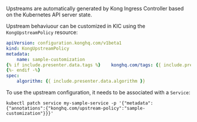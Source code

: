 Upstreams are automatically generated by Kong Ingress Controller based on the Kubernetes API server state.

Upstream behaviuour can be customized in KIC using the `KongUpstreamPolicy` resource:

```yaml
apiVersion: configuration.konghq.com/v1beta1
kind: KongUpstreamPolicy
metadata:
    name: sample-customization
{% if include.presenter.data.tags %}    konghq.com/tags: {{ include.presenter.data.tags | join:", " }}
{%- endif -%}
spec:
    algorithm: {{ include.presenter.data.algorithm }}
```

To use the upstream configuration, it needs to be associated with a `Service`:

```
kubectl patch service my-sample-service -p '{"metadata":{"annotations":{"konghq.com/upstream-policy":"sample-customization"}}}'
```
